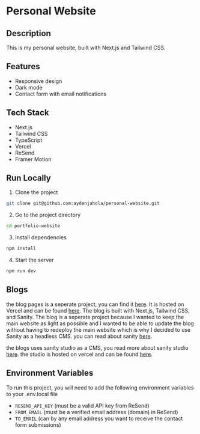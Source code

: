 # Personal Website

## Description

This is my personal website, built with Next.js and Tailwind CSS.

## Features

- Responsive design
- Dark mode
- Contact form with email notifications

## Tech Stack

- Next.js
- Tailwind CSS
- TypeScript
- Vercel
- ReSend
- Framer Motion

## Run Locally

1. Clone the project

```bash
git clone git@github.com:aydenjahola/personal-website.git
```

2. Go to the project directory

```bash
cd portfolio-website
```

3. Install dependencies

```bash
npm install
```

4. Start the server

```bash
npm run dev
```

## Blogs

the blog pages is a seperate project, you can find it [here](https://github.com/aydenjahola/personal-website-blog). It is hosted on Vercel and can be found [here](https://blog.aydenjahola.com). The blog is built with Next.js, Tailwind CSS, and Sanity. The blog is a seperate project because I wanted to keep the main website as light as possible and I wanted to be able to update the blog without having to redeploy the main website which is why I decided to use Sanity as a headless CMS. you can read about sanity [here](https://www.sanity.io/).

the blogs uses sanity studio as a CMS, you read more about sanity studio [here](https://www.sanity.io/docs/sanity-studio). the studio is hosted on vercel and can be found [here](https://blog.aydenjahola.com/studio).

## Environment Variables

To run this project, you will need to add the following environment variables to your .env.local file

- `RESEND_API_KEY` (must be a valid API key from ReSend)
- `FROM_EMAIL` (must be a verified email address (domain) in ReSend)
- `TO_EMAIL` (can by any email address you want to receive the contact form submissions)
